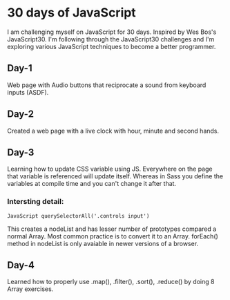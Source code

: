 # 30 days of JavaScript
I am challenging myself on JavaScript for 30 days. Inspired by Wes Bos's JavaScript30.
I'm following through the JavaScript30 challenges and I'm exploring various JavaScript techniques to become a better programmer. 
## Day-1 
Web page with Audio buttons that reciprocate a sound from keyboard inputs (ASDF).

## Day-2 
Created a web page with a live clock with hour, minute and second hands.

## Day-3 

Learning how to update CSS variable using JS. Everywhere on the page that variable is referenced will update itself. Whereas in Sass you define the variables at compile time and you can't change it after that.

### Intersting detail:

```JS
JavaScript querySelectorAll('.controls input')
```
This creates a nodeList and has lesser number of prototypes compared a normal Array. Most common practice is to convert it to an Array. 
forEach() method in nodeList is only avaiable in newer versions of a browser.

## Day-4
Learned how to properly use .map(), .filter(), .sort(), .reduce() by doing 8 Array exercises. 
